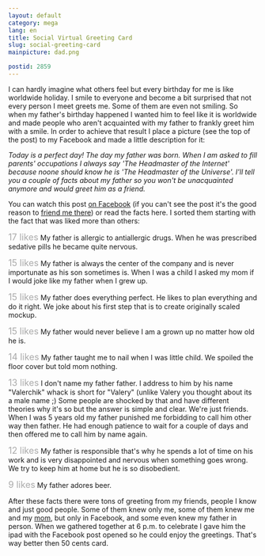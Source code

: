 ```yaml
---
layout: default
category: mega
lang: en
title: Social Virtual Greeting Card
slug: social-greeting-card
mainpicture: dad.png

postid: 2859
---
```



I can hardly imagine what others feel but every birthday for me is like worldwide holiday. I smile to everyone and become a bit surprised that not every person I meet greets me. Some of them are even not smiling. So when my father's birthday happened I wanted him to feel like it is worldwide and made people who aren't acquainted with my father to frankly greet him with a smile. In order to achieve that result I place a picture (see the top of the post) to my Facebook and made a little description for it:

<i>Today is a perfect day!  The day my father was born. When I am asked to fill parents' occupations I always say 'The Headmaster of the Internet' because noone should know he is 'The Headmaster of the Universe'. I'll tell you a couple of facts about my father so you won't be unacquainted anymore and would greet him as a friend.</i><!--more-->

You can watch this post  [on Facebook](http://www.facebook.com/photo.php?fbid=2137766676976) (if you can't see the post it's the good reason to [friend me there](http://www.facebook.com/genn.osypenko)) or read the facts here. I sorted them starting with the fact that was liked more than others:

<span style="font-size: 18px; color: #aaa;">17 likes</span>  My father is allergic to antiallergic drugs. When he was prescribed sedative pills he became quite nervous.

<span style="font-size: 18px; color: #aaa;">15 likes</span> My father is always the center of the company and is never importunate as his son sometimes is. When I was a child I asked my mom if I would joke like my father when I grew up.

<span style="font-size: 18px; color: #aaa;">15 likes</span> My father does everything perfect. He likes to plan everything and do it right. We joke about his first step that is to create originally scaled mockup.

<span style="font-size: 18px; color: #aaa;">15 likes</span> My father would never believe I am a grown up no matter how old he is.

<span style="font-size: 18px; color: #aaa;">14 likes</span> My father taught me to nail when I was little child. We spoiled the floor cover but told mom nothing.

<span style="font-size: 18px; color: #aaa;">13 likes</span> I don't name my father father. I address to him by his name "Valerchik" whack is short for "Valery" (unlike Valery you thought about its a male name ;) Some people are shocked by that and have different theories why it's so but the answer is simple and clear. We're just friends. When I was 5 years old my father punished me forbidding to call him other way then father. He had enough patience to wait for a couple of days and then offered me to call him by name again.

<span style="font-size: 18px; color: #aaa;">12 likes</span> My father is responsible that's why he spends a lot of time on his work and is very disappointed and nervous when something goes wrong. We try to keep him at home but he is so disobedient.

<span style="font-size: 18px; color: #aaa;">9 likes</span> My father adores beer.

After these facts there were tons of greeting from my friends, people I know and just good people. Some of them knew only me, some of them knew me and my [mom](http://www.facebook.com/margarit.margaritovich), but only in Facebook, and some even knew my father in person. When we gathered together at 6 p.m. to celebrate I gave him the ipad with the Facebook post opened so he could enjoy the greetings. That's way better then 50 cents card.